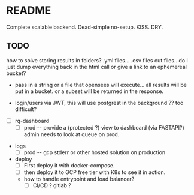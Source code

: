 # README
Complete scalable backend.
Dead-simple no-setup. KISS. DRY.

## TODO
how to solve storing results in folders? .yml files... .csv files
out files.. do I just dump everything back in the html call or give a link to an ephemereal bucket?
- pass in a string or a file that opensees will execute... all results will be put in a bucket. or a subset will be returned in the response.

- login/users
	via JWT, this will use postgrest in the background ?? too difficult?


- [ ] rq-dashboard
	- [ ] prod -- provide a (protected ?) view to dashboard (via FASTAPI?) admin needs to look at queue on prod.

- logs
	- [ ] prod -- gcp stderr or other hosted solution on production

- deploy
	- [ ] First deploy it with docker-compose.
	- [ ] then deploy it to GCP free tier with K8s to see it in action.
	- how to handle entrypoint and load balancer?
		- [ ] CI/CD ? gitlab ?